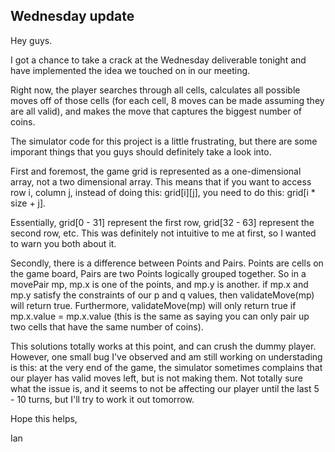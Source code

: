 ## Wednesday update

Hey guys.

I got a chance to take a crack at the Wednesday deliverable tonight and have implemented the idea we touched on in our meeting.

Right now, the player searches through all cells, calculates all possible moves off of those cells (for each cell, 8 moves can be made assuming they are all valid), and makes the move that captures the biggest number of coins.

The simulator code for this project is a little frustrating, but there are some imporant things that you guys should definitely take a look into.

First and foremost, the game grid is represented as a one-dimensional array, not a two dimensional array. This means that if you want to access row i, column j, instead of doing this: grid[i][j], you need to do this: grid[i * size + j].

Essentially, grid[0 - 31] represent the first row, grid[32 - 63] represent the second row, etc. This was definitely not intuitive to me at first, so I wanted to warn you both about it.

Secondly, there is a difference between Points and Pairs. Points are cells on the game board, Pairs are two Points logically grouped together. So in a movePair mp, mp.x is one of the points, and mp.y is another. if mp.x and mp.y satisfy the constraints of our p and q values, then validateMove(mp) will return true. Furthermore, validateMove(mp) will only return true if mp.x.value = mp.x.value (this is the same as saying you can only pair up two cells that have the same number of coins).

This solutions totally works at this point, and can crush the dummy player. However, one small bug I've observed and am still working on understading is this: at the very end of the game, the simulator sometimes complains that our player has valid moves left, but is not making them. Not totally sure what the issue is, and it seems to not be affecting our player until the last 5 - 10 turns, but I'll try to work it out tomorrow.



Hope this helps,

Ian



